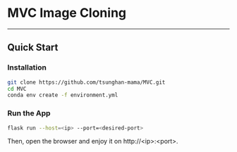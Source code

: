 # MVC Image Cloning
---

## Quick Start

### Installation

```bash
git clone https://github.com/tsunghan-mama/MVC.git
cd MVC
conda env create -f environment.yml
```

### Run the App

```bash
flask run --host=<ip> --port=<desired-port>
```

Then, open the browser and enjoy it on http://\<ip\>:\<port\>.
